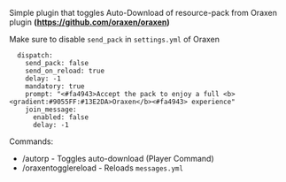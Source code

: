 Simple plugin that toggles Auto-Download of resource-pack from Oraxen plugin **(https://github.com/oraxen/oraxen)**

Make sure to disable `send_pack` in `settings.yml` of Oraxen

```
  dispatch:
    send_pack: false
    send_on_reload: true
    delay: -1
    mandatory: true
    prompt: "<#fa4943>Accept the pack to enjoy a full <b><gradient:#9055FF:#13E2DA>Oraxen</b><#fa4943> experience"
    join_message:
      enabled: false
      delay: -1
```

Commands:
- /autorp - Toggles auto-download (Player Command)
- /oraxentogglereload - Reloads `messages.yml`
